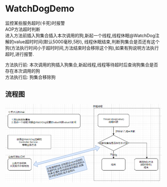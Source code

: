 # WatchDogDemo
监控某些服务超时(卡死)时报警  
AOP方法超时判断  
进入方法前插入狗集合插入本次调用的狗,新起一个线程,线程休眠@WatchDog注解的value超时时间(默认5000毫秒,5秒),
线程休眠结束,判断狗集合是否还有这个狗(方法执行时间小于超时时间,方法结束时会移除这个狗),如果有狗说明方法执行超时,进行报警.
  
方法执行前: 本次调用的狗插入狗集合,新起线程,线程等待超时后查询狗集合是否存在本次调用的狗  
方法执行后: 狗集合移除狗

## 流程图

![Image text](src/main/resources/static/img/watchdog.png)
